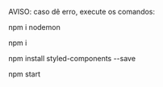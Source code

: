 AVISO: caso dê erro, execute os comandos:

npm i nodemon

npm i

npm install styled-components --save

npm start
